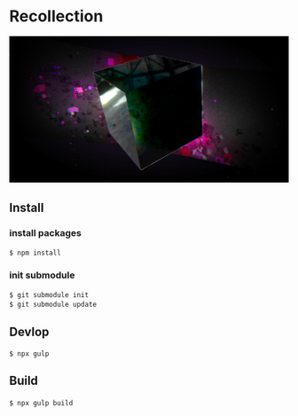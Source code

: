 # Recollection
<img src="./src/conf/ogp.jpg">

## Install

### install packages
`$ npm install`


### init submodule
`$ git submodule init`  
`$ git submodule update`

## Devlop

`$ npx gulp`

## Build

`$ npx gulp build`